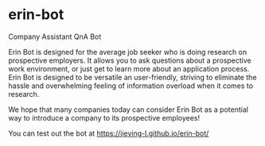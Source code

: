 # erin-bot

Company Assistant QnA Bot

Erin Bot is designed for the average job seeker who is doing research on prospective employers.
It allows you to ask questions about a prospective work environment, or just get to learn more about
an application process. Erin Bot is designed to be versatile an user-friendly, striving to eliminate
the hassle and overwhelming feeling of information overload when it comes to research.

We hope that many companies today can consider Erin Bot as a potential way to introduce a company to its
prospective employees!

You can test out the bot at https://jieying-l.github.io/erin-bot/
